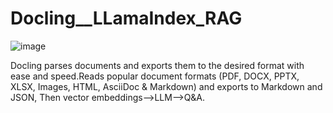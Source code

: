 # Docling__LLamaIndex_RAG

![image](https://github.com/user-attachments/assets/b7a5a459-a535-4533-a0c2-78857859fa87)


Docling parses documents and exports them to the desired format with ease and speed.Reads popular document formats (PDF, DOCX, PPTX, XLSX, Images, HTML, AsciiDoc &amp; Markdown) and exports to Markdown and JSON, Then vector embeddings-->LLM-->Q&A.
